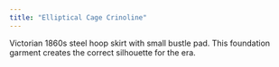```yaml
---
title: "Elliptical Cage Crinoline"
---
```


Victorian 1860s steel hoop skirt with small bustle pad. This foundation garment creates the correct silhouette for the era.